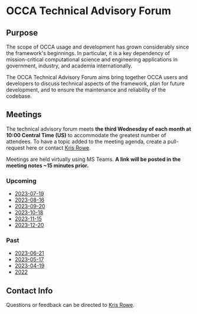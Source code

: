 # OCCA Technical Advisory Forum

## Purpose

The scope of OCCA usage and development has grown considerably since the framework's beginnings. In particular, it is a key dependency of mission-critical computational science and engineering applications in government, industry, and academia internationally. 

The OCCA Technical Advisory Forum aims bring together OCCA users and developers to discuss technical aspects of the framework, plan for future development, and to ensure the maintenance and reliability of the codebase.

## Meetings

The technical advisory forum meets **the third Wednesday of each month at 10:00 Central Time (US)** to accommodate the greatest number of attendees. To have a topic added to the meeting agenda, create a pull-request here or contact [Kris Rowe](mailto:kris.rowe@anl.gov).

Meetings are held virtually using MS Teams. **A link will be posted in the meeting notes ~15 minutes prior.**

### Upcoming

- [2023-07-19](meeting-notes/2023-07-19.md)
- [2023-08-16](meeting-notes/2023-08-16.md)
- [2023-09-20](meeting-notes/2023-09-20.md)
- [2023-10-18](meeting-notes/2023-10-18.md)
- [2023-11-15](meeting-notes/2023-11-15.md)
- [2023-12-20](meeting-notes/2023-12-20.md)

### Past

- [2023-06-21](meeting-notes/2023-06-21.md)
- [2023-05-17](meeting-notes/2023-05-17.md)
- [2023-04-19](meeting-notes/2023-04-19.md)
- [2022](meeting-notes/2022)

## Contact Info

Questions or feedback can be directed to [Kris Rowe](mailto:kris.rowe@anl.gov).
